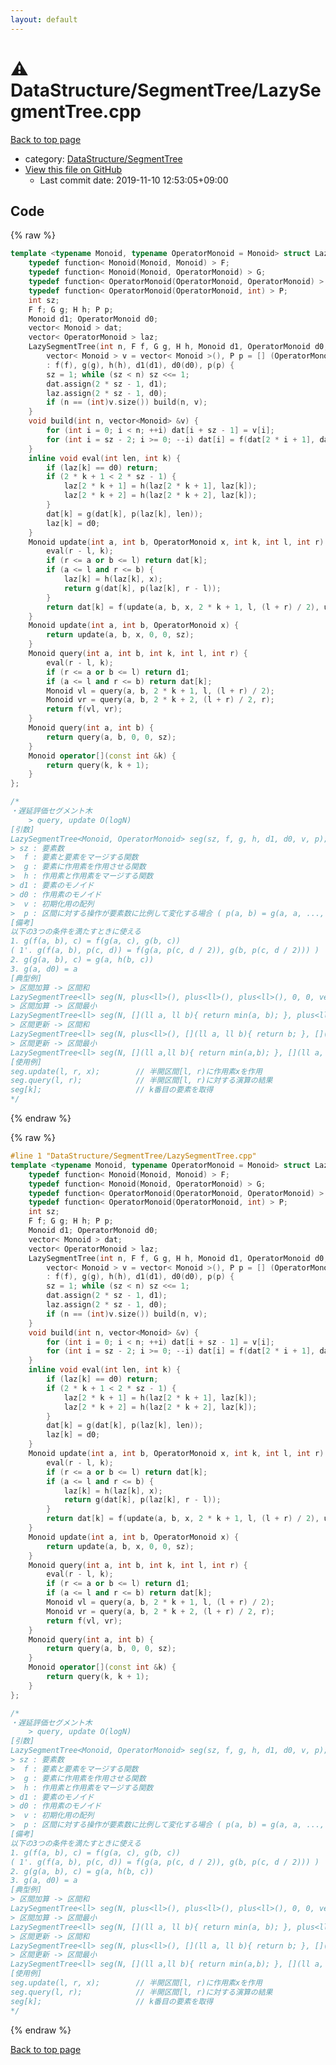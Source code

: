 ```yaml
---
layout: default
---
```


<!-- mathjax config similar to math.stackexchange -->
<script type="text/javascript" async
  src="https://cdnjs.cloudflare.com/ajax/libs/mathjax/2.7.5/MathJax.js?config=TeX-MML-AM_CHTML">
</script>
<script type="text/x-mathjax-config">
  MathJax.Hub.Config({
    TeX: { equationNumbers: { autoNumber: "AMS" }},
    tex2jax: {
      inlineMath: [ ['$','$'] ],
      processEscapes: true
    },
    "HTML-CSS": { matchFontHeight: false },
    displayAlign: "left",
    displayIndent: "2em"
  });
</script>

<script type="text/javascript" src="https://cdnjs.cloudflare.com/ajax/libs/jquery/3.4.1/jquery.min.js"></script>
<script src="https://cdn.jsdelivr.net/npm/jquery-balloon-js@1.1.2/jquery.balloon.min.js" integrity="sha256-ZEYs9VrgAeNuPvs15E39OsyOJaIkXEEt10fzxJ20+2I=" crossorigin="anonymous"></script>
<script type="text/javascript" src="../../../assets/js/copy-button.js"></script>
<link rel="stylesheet" href="../../../assets/css/copy-button.css" />


# :warning: DataStructure/SegmentTree/LazySegmentTree.cpp

<a href="../../../index.html">Back to top page</a>

* category: <a href="../../../index.html#ba25ef4d7b0991fa924689ca03193499">DataStructure/SegmentTree</a>
* <a href="{{ site.github.repository_url }}/blob/master/DataStructure/SegmentTree/LazySegmentTree.cpp">View this file on GitHub</a>
    - Last commit date: 2019-11-10 12:53:05+09:00




## Code

<a id="unbundled"></a>
{% raw %}
```cpp
template <typename Monoid, typename OperatorMonoid = Monoid> struct LazySegmentTree {
    typedef function< Monoid(Monoid, Monoid) > F;
    typedef function< Monoid(Monoid, OperatorMonoid) > G;
    typedef function< OperatorMonoid(OperatorMonoid, OperatorMonoid) > H;
    typedef function< OperatorMonoid(OperatorMonoid, int) > P;
    int sz;
    F f; G g; H h; P p;
    Monoid d1; OperatorMonoid d0;
    vector< Monoid > dat;
    vector< OperatorMonoid > laz;
    LazySegmentTree(int n, F f, G g, H h, Monoid d1, OperatorMonoid d0,
        vector< Monoid > v = vector< Monoid >(), P p = [] (OperatorMonoid a, int b) { return a; })
        : f(f), g(g), h(h), d1(d1), d0(d0), p(p) {
        sz = 1; while (sz < n) sz <<= 1;
        dat.assign(2 * sz - 1, d1);
        laz.assign(2 * sz - 1, d0);
        if (n == (int)v.size()) build(n, v);
    }
    void build(int n, vector<Monoid> &v) {
        for (int i = 0; i < n; ++i) dat[i + sz - 1] = v[i];
        for (int i = sz - 2; i >= 0; --i) dat[i] = f(dat[2 * i + 1], dat[2 * i + 2]);
    }
    inline void eval(int len, int k) {
        if (laz[k] == d0) return;
        if (2 * k + 1 < 2 * sz - 1) {
            laz[2 * k + 1] = h(laz[2 * k + 1], laz[k]);
            laz[2 * k + 2] = h(laz[2 * k + 2], laz[k]);
        }
        dat[k] = g(dat[k], p(laz[k], len));
        laz[k] = d0;
    }
    Monoid update(int a, int b, OperatorMonoid x, int k, int l, int r) {
        eval(r - l, k);
        if (r <= a or b <= l) return dat[k];
        if (a <= l and r <= b) {
            laz[k] = h(laz[k], x);
            return g(dat[k], p(laz[k], r - l));
        }
        return dat[k] = f(update(a, b, x, 2 * k + 1, l, (l + r) / 2), update(a, b, x, 2 * k + 2, (l + r) / 2, r));
    }
    Monoid update(int a, int b, OperatorMonoid x) {
        return update(a, b, x, 0, 0, sz);
    }
    Monoid query(int a, int b, int k, int l, int r) {
        eval(r - l, k);
        if (r <= a or b <= l) return d1;
        if (a <= l and r <= b) return dat[k];
        Monoid vl = query(a, b, 2 * k + 1, l, (l + r) / 2);
        Monoid vr = query(a, b, 2 * k + 2, (l + r) / 2, r);
        return f(vl, vr);
    }
    Monoid query(int a, int b) {
        return query(a, b, 0, 0, sz);
    }
    Monoid operator[](const int &k) {
        return query(k, k + 1);
    }
};

/*
・遅延評価セグメント木
    > query, update O(logN)
[引数]
LazySegmentTree<Monoid, OperatorMonoid> seg(sz, f, g, h, d1, d0, v, p);
> sz : 要素数
>  f : 要素と要素をマージする関数
>  g : 要素に作用素を作用させる関数
>  h : 作用素と作用素をマージする関数
> d1 : 要素のモノイド
> d0 : 作用素のモノイド
>  v : 初期化用の配列
>  p : 区間に対する操作が要素数に比例して変化する場合 ( p(a, b) = g(a, a, ..., a) [aはb個] )
[備考]
以下の3つの条件を満たすときに使える
1. g(f(a, b), c) = f(g(a, c), g(b, c))
( 1'. g(f(a, b), p(c, d)) = f(g(a, p(c, d / 2)), g(b, p(c, d / 2))) )
2. g(g(a, b), c) = g(a, h(b, c))
3. g(a, d0) = a
[典型例]
> 区間加算 -> 区間和
LazySegmentTree<ll> seg(N, plus<ll>(), plus<ll>(), plus<ll>(), 0, 0, vector<ll>(N, 0), multiplies<ll>());
> 区間加算 -> 区間最小
LazySegmentTree<ll> seg(N, [](ll a, ll b){ return min(a, b); }, plus<ll>(), plus<ll>(), INFF, 0);
> 区間更新 -> 区間和
LazySegmentTree<ll> seg(N, plus<ll>(), [](ll a, ll b){ return b; }, [](ll a, ll b){ return b; }, 0, INFF, vector<ll>(N, 0), multiplies<ll>());
> 区間更新 -> 区間最小
LazySegmentTree<ll> seg(N, [](ll a,ll b){ return min(a,b); }, [](ll a, ll b){ return b; }, [](ll a, ll b){ return b; }, INFF, INFF);
[使用例]
seg.update(l, r, x);        // 半開区間[l, r)に作用素xを作用
seg.query(l, r);            // 半開区間[l, r)に対する演算の結果
seg[k];                     // k番目の要素を取得
*/

```
{% endraw %}

<a id="bundled"></a>
{% raw %}
```cpp
#line 1 "DataStructure/SegmentTree/LazySegmentTree.cpp"
template <typename Monoid, typename OperatorMonoid = Monoid> struct LazySegmentTree {
    typedef function< Monoid(Monoid, Monoid) > F;
    typedef function< Monoid(Monoid, OperatorMonoid) > G;
    typedef function< OperatorMonoid(OperatorMonoid, OperatorMonoid) > H;
    typedef function< OperatorMonoid(OperatorMonoid, int) > P;
    int sz;
    F f; G g; H h; P p;
    Monoid d1; OperatorMonoid d0;
    vector< Monoid > dat;
    vector< OperatorMonoid > laz;
    LazySegmentTree(int n, F f, G g, H h, Monoid d1, OperatorMonoid d0,
        vector< Monoid > v = vector< Monoid >(), P p = [] (OperatorMonoid a, int b) { return a; })
        : f(f), g(g), h(h), d1(d1), d0(d0), p(p) {
        sz = 1; while (sz < n) sz <<= 1;
        dat.assign(2 * sz - 1, d1);
        laz.assign(2 * sz - 1, d0);
        if (n == (int)v.size()) build(n, v);
    }
    void build(int n, vector<Monoid> &v) {
        for (int i = 0; i < n; ++i) dat[i + sz - 1] = v[i];
        for (int i = sz - 2; i >= 0; --i) dat[i] = f(dat[2 * i + 1], dat[2 * i + 2]);
    }
    inline void eval(int len, int k) {
        if (laz[k] == d0) return;
        if (2 * k + 1 < 2 * sz - 1) {
            laz[2 * k + 1] = h(laz[2 * k + 1], laz[k]);
            laz[2 * k + 2] = h(laz[2 * k + 2], laz[k]);
        }
        dat[k] = g(dat[k], p(laz[k], len));
        laz[k] = d0;
    }
    Monoid update(int a, int b, OperatorMonoid x, int k, int l, int r) {
        eval(r - l, k);
        if (r <= a or b <= l) return dat[k];
        if (a <= l and r <= b) {
            laz[k] = h(laz[k], x);
            return g(dat[k], p(laz[k], r - l));
        }
        return dat[k] = f(update(a, b, x, 2 * k + 1, l, (l + r) / 2), update(a, b, x, 2 * k + 2, (l + r) / 2, r));
    }
    Monoid update(int a, int b, OperatorMonoid x) {
        return update(a, b, x, 0, 0, sz);
    }
    Monoid query(int a, int b, int k, int l, int r) {
        eval(r - l, k);
        if (r <= a or b <= l) return d1;
        if (a <= l and r <= b) return dat[k];
        Monoid vl = query(a, b, 2 * k + 1, l, (l + r) / 2);
        Monoid vr = query(a, b, 2 * k + 2, (l + r) / 2, r);
        return f(vl, vr);
    }
    Monoid query(int a, int b) {
        return query(a, b, 0, 0, sz);
    }
    Monoid operator[](const int &k) {
        return query(k, k + 1);
    }
};

/*
・遅延評価セグメント木
    > query, update O(logN)
[引数]
LazySegmentTree<Monoid, OperatorMonoid> seg(sz, f, g, h, d1, d0, v, p);
> sz : 要素数
>  f : 要素と要素をマージする関数
>  g : 要素に作用素を作用させる関数
>  h : 作用素と作用素をマージする関数
> d1 : 要素のモノイド
> d0 : 作用素のモノイド
>  v : 初期化用の配列
>  p : 区間に対する操作が要素数に比例して変化する場合 ( p(a, b) = g(a, a, ..., a) [aはb個] )
[備考]
以下の3つの条件を満たすときに使える
1. g(f(a, b), c) = f(g(a, c), g(b, c))
( 1'. g(f(a, b), p(c, d)) = f(g(a, p(c, d / 2)), g(b, p(c, d / 2))) )
2. g(g(a, b), c) = g(a, h(b, c))
3. g(a, d0) = a
[典型例]
> 区間加算 -> 区間和
LazySegmentTree<ll> seg(N, plus<ll>(), plus<ll>(), plus<ll>(), 0, 0, vector<ll>(N, 0), multiplies<ll>());
> 区間加算 -> 区間最小
LazySegmentTree<ll> seg(N, [](ll a, ll b){ return min(a, b); }, plus<ll>(), plus<ll>(), INFF, 0);
> 区間更新 -> 区間和
LazySegmentTree<ll> seg(N, plus<ll>(), [](ll a, ll b){ return b; }, [](ll a, ll b){ return b; }, 0, INFF, vector<ll>(N, 0), multiplies<ll>());
> 区間更新 -> 区間最小
LazySegmentTree<ll> seg(N, [](ll a,ll b){ return min(a,b); }, [](ll a, ll b){ return b; }, [](ll a, ll b){ return b; }, INFF, INFF);
[使用例]
seg.update(l, r, x);        // 半開区間[l, r)に作用素xを作用
seg.query(l, r);            // 半開区間[l, r)に対する演算の結果
seg[k];                     // k番目の要素を取得
*/

```
{% endraw %}

<a href="../../../index.html">Back to top page</a>

